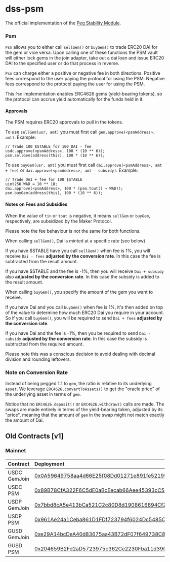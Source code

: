 # dss-psm

The official implementation of the [Peg Stability Module](https://forum.makerdao.com/t/mip29-peg-stability-module/5071).

### Psm

`Psm` allows you to either call `sellGem()` or `buyGem()` to trade ERC20 DAI for the gem or vice versa. Upon calling one of these functions the PSM vault will either lock gems in the join adapter, take out a dai loan and issue ERC20 DAI to the specified user or do that process in reverse.

`Psm` can charge either a positive or negative fee in both directions. Positive fees correspond to the user paying the protocol for using the PSM. Negative fees correspond to the protocol paying the user for using the PSM.

This `Psm` implementation enables ERC4626 gems (yield-bearing tokens), so the protocol can accrue yield automatically for the funds held in it.

#### Approvals

The PSM requires ERC20 approvals to pull in the tokens.

To use `sellGem(usr, amt)` you must first call `gem.approve(<psmAddress>, amt)`. Example:

    // Trade 100 $STABLE for 100 DAI - fee
    usdc.approve(<psmAddress>, 100 * (10 ** 6));
    psm.sellGem(address(this), 100 * (10 ** 6));

To use `buyGem(usr, amt)` you must first call `dai.approve(<psmAddress>, amt + fee)` or `dai.approve(<psmAddress>, amt - subsidy)`. Example:

    // Trade DAI + fee for 100 $STABLE
    uint256 WAD = 10 ** 18;
    dai.approve(<psmAddress>, 100 * (psm.tout() + WAD));
    psm.buyGem(address(this), 100 * (10 ** 6));

#### Notes on Fees and Subsidies

When the value of `tin` or `tout` is negative, it means `sellGem` or `buyGem`, respectively, are subsidized by the Maker Protocol.

Please note the fee behaviour is not the same for both functions.

When calling `sellGem()`, Dai is minted at a specific rate (see below)

If you have $STABLE have you call `sellGem()` when fee is 1%, you will receive `Dai - fees` **adjusted by the conversion rate**. In this case the fee is subtracted from the result amount.

If you have $STABLE and the fee is -1%, then you will receive `Dai + subsidy` also **adjusted by the conversion rate**. In this case the subsidy is added to the result amount.

When calling `buyGem()`, you specify the amount of the gem you want to receive.

If you have Dai and you call `buyGem()` when fee is 1%, it's then added on top of the value to determine how much ERC20 Dai you require in your account. So if you call `buyGem()`, you will be required to send `Dai + fees` **adjusted by the conversion rate**.

If you have Dai and the fee is -1%, then you be required to send `Dai - subsidy` **adjusted by the conversion rate**. In this case the subsidy is subtracted from the required amount.

Please note this was a conscious decision to avoid dealing with decimal division and rounding leftovers.

### Note on Conversion Rate

Instead of being pegged 1:1 to `gem`, the ratio is relative to its underlying `asset`. We leverage `ERC4626.convertToAssets()` to get the "oracle price" of the underlying asset in terms of `gem`.

Notice that no `ERC4626.deposit()` or `ERC4626.withdraw()` calls are made. The swaps are made entirely in terms of the yield-bearing token, adjusted by its "price", meaning that the amount of `gem` in the swap might not match exactly the amount of Dai.

## Old Contracts [v1]

### Mainnet

| Contract     | Deployment                                                                                                                 |
| :------      | :-------                                                                                                                   |
| USDC GemJoin | [0x0A59649758aa4d66E25f08Dd01271e891fe52199](https://etherscan.io/address/0x0A59649758aa4d66E25f08Dd01271e891fe52199#code) |
| USDC PSM     | [0x89B78CfA322F6C5dE0aBcEecab66Aee45393cC5A](https://etherscan.io/address/0x89B78CfA322F6C5dE0aBcEecab66Aee45393cC5A#code) |
| USDP GemJoin | [0x7bbd8cA5e413bCa521C2c80D8d1908616894Cf21](https://etherscan.io/address/0x7bbd8cA5e413bCa521C2c80D8d1908616894Cf21#code) |
| USDP PSM     | [0x961Ae24a1Ceba861D1FDf723794f6024Dc5485Cf](https://etherscan.io/address/0x961Ae24a1Ceba861D1FDf723794f6024Dc5485Cf#code) |
| GUSD GemJoin | [0xe29A14bcDeA40d83675aa43B72dF07f649738C8b](https://etherscan.io/address/0xe29a14bcdea40d83675aa43b72df07f649738c8b)      |
| GUSD PSM     | [0x204659B2Fd2aD5723975c362Ce2230Fba11d3900](https://etherscan.io/address/0x204659b2fd2ad5723975c362ce2230fba11d3900)      |
